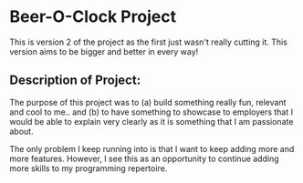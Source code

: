 # Beer-O-Clock Project

This is version 2 of the project as the first just wasn't really cutting it. This version aims to be bigger and better in every way!

## Description of Project:

The purpose of this project was to (a) build something really fun, relevant and cool to me.. and (b) to have something to showcase to employers that I would be able to explain very clearly as it is something that I am passionate about. 

The only problem I keep running into is that I want to keep adding more and more features. However, I see this as an opportunity to continue adding more skills to my programming repertoire. 
